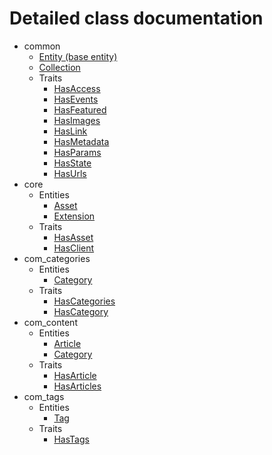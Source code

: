 # Detailed class documentation  

* common
    * [Entity (base entity)](./Entity.md)
     * [Collection](./Collection.md)
    * Traits
        * [HasAccess](./Traits/HasAccess.md)
        * [HasEvents](./Traits/HasEvents.md)
        * [HasFeatured](./Traits/HasFeatured.md)
        * [HasImages](./Traits/HasImages.md)
        * [HasLink](./Traits/HasLink.md)
        * [HasMetadata](./Traits/HasMetadata.md)
        * [HasParams](./Traits/HasParams.md)
        * [HasState](./Traits/HasState.md)
        * [HasUrls](./Traits/HasUrls.md)
* core
    * Entities
        * [Asset](./Core/Asset.md)
        * [Extension](./Core/Extension.md)
    * Traits
        * [HasAsset](./Core/Traits/HasAsset.md)
        * [HasClient](./Core/Traits/HasClient.md)
* com_categories
    * Entities
        * [Category](./Categories/Category.md)
    * Traits
        * [HasCategories](./Categories/Traits/HasCategories.md)
        * [HasCategory](./Categories/Traits/HasCategory.md)
* com_content
    * Entities
        * [Article](./Content/Article.md)
        * [Category](./Content/Category.md)
    * Traits
        * [HasArticle](./Content/Traits/HasArticle.md)
        * [HasArticles](./Content/Traits/HasArticles.md)
* com_tags
    * Entities
        * [Tag](./Tags/Tag.md)
    * Traits
        * [HasTags](./Tags/Traits/HasTags.md)
        